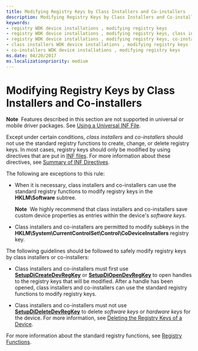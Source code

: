 ```yaml
---
title: Modifying Registry Keys by Class Installers and Co-installers
description: Modifying Registry Keys by Class Installers and Co-installers
keywords:
- registry WDK device installations , modifying registry keys
- registry WDK device installations , modifying registry keys, class installers
- registry WDK device installations , modifying registry keys, co-installers
- class installers WDK device installations , modifying registry keys
- co-installers WDK device installations , modifying registry keys
ms.date: 04/20/2017
ms.localizationpriority: medium
---
```


# Modifying Registry Keys by Class Installers and Co-installers


**Note**  Features described in this section are not supported in universal or mobile driver packages. See [Using a Universal INF File](using-a-universal-inf-file.md).

 

Except under certain conditions, *class installers* and *co-installers* should not use the standard registry functions to create, change, or delete registry keys. In most cases, registry keys should only be modified by using directives that are put in [INF files](overview-of-inf-files.md). For more information about these directives, see [Summary of INF Directives](summary-of-inf-directives.md).

The following are exceptions to this rule:

-   When it is necessary, class installers and co-installers can use the standard registry functions to modify registry keys in the **HKLM\\Software** subtree.

    **Note**  We highly recommend that class installers and co-installers save custom device properties as entries within the device's *software keys*.

     

-   Class installers and co-installers are permitted to modify subkeys in the **HKLM\\System\\CurrentControlSet\\Control\\CoDeviceInstallers** registry key.

The following guidelines should be followed to safely modify registry keys by class installers or co-installers:

-   Class installers and co-installers must first use [**SetupDiCreateDevRegKey**](/windows/win32/api/setupapi/nf-setupapi-setupdicreatedevregkeya) or [**SetupDiOpenDevRegKey**](/windows/win32/api/setupapi/nf-setupapi-setupdiopendevregkey) to open handles to the registry keys that will be modified. After a handle has been opened, class installers and co-installers can use the standard registry functions to modify registry keys.

-   Class installers and co-installers must not use [**SetupDiDeleteDevRegKey**](/windows/win32/api/setupapi/nf-setupapi-setupdideletedevregkey) to delete *software keys* or *hardware keys* for the device. For more information, see [Deleting the Registry Keys of a Device](deleting-the-registry-keys-of-a-device.md).

For more information about the standard registry functions, see [Registry Functions](/windows/win32/sysinfo/registry-functions).

